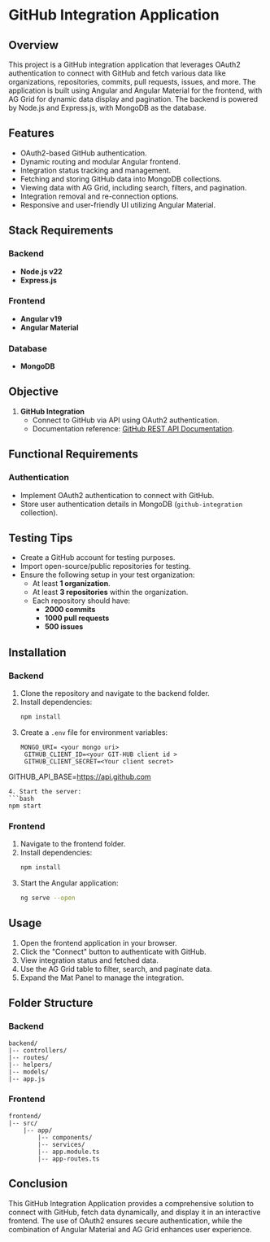 # GitHub Integration Application

## Overview
This project is a GitHub integration application that leverages OAuth2 authentication to connect with GitHub and fetch various data like organizations, repositories, commits, pull requests, issues, and more. The application is built using Angular and Angular Material for the frontend, with AG Grid for dynamic data display and pagination. The backend is powered by Node.js and Express.js, with MongoDB as the database.

## Features
- OAuth2-based GitHub authentication.
- Dynamic routing and modular Angular frontend.
- Integration status tracking and management.
- Fetching and storing GitHub data into MongoDB collections.
- Viewing data with AG Grid, including search, filters, and pagination.
- Integration removal and re-connection options.
- Responsive and user-friendly UI utilizing Angular Material.

## Stack Requirements
### Backend
- **Node.js v22**
- **Express.js**

### Frontend
- **Angular v19**
- **Angular Material**

### Database
- **MongoDB**



## Objective
1. **GitHub Integration**
   - Connect to GitHub via API using OAuth2 authentication.
   - Documentation reference: [GitHub REST API Documentation](https://docs.github.com/en/rest?apiVersion=2022-11-28).



## Functional Requirements
### Authentication
- Implement OAuth2 authentication to connect with GitHub.
- Store user authentication details in MongoDB (`github-integration` collection).



## Testing Tips
- Create a GitHub account for testing purposes.
- Import open-source/public repositories for testing.
- Ensure the following setup in your test organization:
  - At least **1 organization**.
  - At least **3 repositories** within the organization.
  - Each repository should have:
    - **2000 commits**
    - **1000 pull requests**
    - **500 issues**

## Installation
### Backend
1. Clone the repository and navigate to the backend folder.
2. Install dependencies:
   ```bash
   npm install
   ```
3. Create a `.env` file for environment variables:
   ```env
   MONGO_URI= <your mongo uri>
    GITHUB_CLIENT_ID=<your GIT-HUB client id >
    GITHUB_CLIENT_SECRET=<Your client secret>
GITHUB_API_BASE=https://api.github.com
   ```
4. Start the server:
   ```bash
   npm start
   ```

### Frontend
1. Navigate to the frontend folder.
2. Install dependencies:
   ```bash
   npm install
   ```
3. Start the Angular application:
   ```bash
   ng serve --open
   ```

## Usage
1. Open the frontend application in your browser.
2. Click the "Connect" button to authenticate with GitHub.
3. View integration status and fetched data.
4. Use the AG Grid table to filter, search, and paginate data.
5. Expand the Mat Panel to manage the integration.

## Folder Structure
### Backend
```
backend/
|-- controllers/
|-- routes/
|-- helpers/
|-- models/
|-- app.js
```

### Frontend
```
frontend/
|-- src/
    |-- app/
        |-- components/
        |-- services/
        |-- app.module.ts
        |-- app-routes.ts
```

## Conclusion
This GitHub Integration Application provides a comprehensive solution to connect with GitHub, fetch data dynamically, and display it in an interactive frontend. The use of OAuth2 ensures secure authentication, while the combination of Angular Material and AG Grid enhances user experience.

